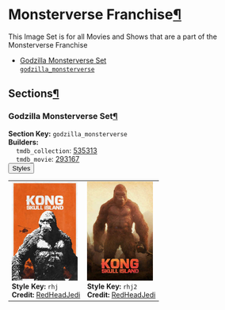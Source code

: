 <h1 id="monsterverse-franchise">Monsterverse Franchise<a class="headerlink" href="#monsterverse-franchise" title="Permalink to this heading">¶</a></h1>
This Image Set is for all Movies and Shows that are a part of the Monsterverse Franchise

<ul class="images-index-table">
  <li><a href="#godzilla-monsterverse-set"><div class="images-inline-link">Godzilla Monsterverse Set<br><code>godzilla_monsterverse</code></div></a></li>
</ul>

<h2 id="sections">Sections<a class="headerlink" href="#sections" title="Permalink to this heading">¶</a></h2>
<h3 id="godzilla-monsterverse-set">Godzilla Monsterverse Set<a class="headerlink" href="#godzilla-monsterverse-set" title="Permalink to this heading">¶</a></h3>
<strong>Section Key:</strong> <code>godzilla_monsterverse</code>
<br><strong>Builders:</strong>
<br>
&nbsp;&nbsp;&nbsp;&nbsp;<code>tmdb_collection</code>: <a href="https://www.themoviedb.org/collection/535313" target="_blank" rel="noopener noreferrer">535313</a><br>
&nbsp;&nbsp;&nbsp;&nbsp;<code>tmdb_movie</code>: <a href="https://www.themoviedb.org/movie/293167" target="_blank" rel="noopener noreferrer">293167</a><br>
</ul>
<button class="image-accordion">Styles</button>
<div class="image-panel">
  <table class="image-table">
    <tr>
      <td>
        <div>
          <a href="https://theposterdb.com/set/84136" target="_blank" rel="noopener noreferrer"><img src="https://raw.githubusercontent.com/meisnate12/PMM-Image-Sets/master/godzilla_monsterverse/styles/godzilla_monsterverse/rhj.jpg" height="200"/></a><br>
          <strong>Style Key:</strong> <code>rhj</code><br>
          <strong>Credit:</strong> <a href="https://theposterdb.com/set/84136" target="_blank" rel="noopener noreferrer">RedHeadJedi</a><br>
        </div>
      </td>
      <td>
        <div>
          <a href="https://theposterdb.com/set/3435" target="_blank" rel="noopener noreferrer"><img src="https://raw.githubusercontent.com/meisnate12/PMM-Image-Sets/master/godzilla_monsterverse/styles/godzilla_monsterverse/rhj2.jpg" height="200"/></a><br>
          <strong>Style Key:</strong> <code>rhj2</code><br>
          <strong>Credit:</strong> <a href="https://theposterdb.com/set/3435" target="_blank" rel="noopener noreferrer">RedHeadJedi</a><br>
        </div>
      </td>
    </tr>
  </table>
</div>

